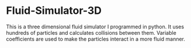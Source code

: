 # Fluid-Simulator-3D

This is a three dimensional fluid simulator I programmed in python. It uses hundreds of particles and calculates collisions between them. Variable coefficients are used to make the particles interact in a more fluid manner.
